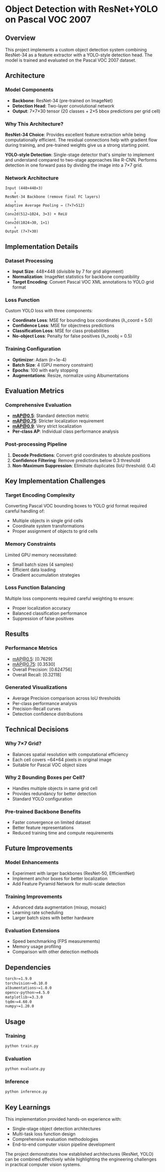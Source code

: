 # Object Detection with ResNet+YOLO on Pascal VOC 2007

## Overview

This project implements a custom object detection system combining ResNet-34 as a feature extractor with a YOLO-style detection head. The model is trained and evaluated on the Pascal VOC 2007 dataset.

## Architecture

### Model Components
- **Backbone**: ResNet-34 (pre-trained on ImageNet)
- **Detection Head**: Two-layer convolutional network
- **Output**: 7×7×30 tensor (20 classes + 2×5 bbox predictions per grid cell)

### Why This Architecture?

**ResNet-34 Choice**: Provides excellent feature extraction while being computationally efficient. The residual connections help with gradient flow during training, and pre-trained weights give us a strong starting point.

**YOLO-style Detection**: Single-stage detector that's simpler to implement and understand compared to two-stage approaches like R-CNN. Performs detection in one forward pass by dividing the image into a 7×7 grid.

### Network Architecture
```
Input (448×448×3)
    ↓
ResNet-34 Backbone (remove final FC layers)
    ↓
Adaptive Average Pooling → (7×7×512)
    ↓
Conv2d(512→1024, 3×3) + ReLU
    ↓
Conv2d(1024→30, 1×1)
    ↓
Output (7×7×30)
```

## Implementation Details

### Dataset Processing
- **Input Size**: 448×448 (divisible by 7 for grid alignment)
- **Normalization**: ImageNet statistics for backbone compatibility
- **Target Encoding**: Convert Pascal VOC XML annotations to YOLO grid format

### Loss Function
Custom YOLO loss with three components:
- **Coordinate Loss**: MSE for bounding box coordinates (λ_coord = 5.0)
- **Confidence Loss**: MSE for objectness predictions
- **Classification Loss**: MSE for class probabilities
- **No-object Loss**: Penalty for false positives (λ_noobj = 0.5)

### Training Configuration
- **Optimizer**: Adam (lr=1e-4)
- **Batch Size**: 4 (GPU memory constraint)
- **Epochs**: 100 with early stopping
- **Augmentations**: Resize, normalize using Albumentations

## Evaluation Metrics

### Comprehensive Evaluation
- **mAP@0.5**: Standard detection metric
- **mAP@0.75**: Stricter localization requirement
- **mAP@0.9**: Very strict localization
- **Per-class AP**: Individual class performance analysis

### Post-processing Pipeline
1. **Decode Predictions**: Convert grid coordinates to absolute positions
2. **Confidence Filtering**: Remove predictions below 0.3 threshold
3. **Non-Maximum Suppression**: Eliminate duplicates (IoU threshold: 0.4)

## Key Implementation Challenges

### Target Encoding Complexity
Converting Pascal VOC bounding boxes to YOLO grid format required careful handling of:
- Multiple objects in single grid cells
- Coordinate system transformations
- Proper assignment of objects to grid cells

### Memory Constraints
Limited GPU memory necessitated:
- Small batch sizes (4 samples)
- Efficient data loading
- Gradient accumulation strategies

### Loss Function Balancing
Multiple loss components required careful weighting to ensure:
- Proper localization accuracy
- Balanced classification performance
- Suppression of false positives




## Results

### Performance Metrics


- mAP@0.5: [0.7629]
- mAP@0.75: [0.3530]
- Overall Precision: [0.624756]
- Overall Recall: [0.32118]

### Generated Visualizations
- Average Precision comparison across IoU thresholds
- Per-class performance analysis
- Precision-Recall curves
- Detection confidence distributions

## Technical Decisions

### Why 7×7 Grid?
- Balances spatial resolution with computational efficiency
- Each cell covers ~64×64 pixels in original image
- Suitable for Pascal VOC object sizes

### Why 2 Bounding Boxes per Cell?
- Handles multiple objects in same grid cell
- Provides redundancy for better detection
- Standard YOLO configuration

### Pre-trained Backbone Benefits
- Faster convergence on limited dataset
- Better feature representations
- Reduced training time and compute requirements

## Future Improvements

### Model Enhancements
- Experiment with larger backbones (ResNet-50, EfficientNet)
- Implement anchor boxes for better localization
- Add Feature Pyramid Network for multi-scale detection

### Training Improvements
- Advanced data augmentation (mixup, mosaic)
- Learning rate scheduling
- Larger batch sizes with better hardware

### Evaluation Extensions
- Speed benchmarking (FPS measurements)
- Memory usage profiling
- Comparison with other detection methods

## Dependencies

```bash
torch>=1.9.0
torchvision>=0.10.0
albumentations>=1.0.0
opencv-python>=4.5.0
matplotlib>=3.3.0
tqdm>=4.60.0
numpy>=1.20.0
```

## Usage

### Training
```bash
python train.py 
```

### Evaluation
```bash
python evaluate.py 
```

### Inference
```bash
python inference.py 
```

## Key Learnings

This implementation provided hands-on experience with:
- Single-stage object detection architectures
- Multi-task loss function design
- Comprehensive evaluation methodologies
- End-to-end computer vision pipeline development

The project demonstrates how established architectures (ResNet, YOLO) can be combined effectively while highlighting the engineering challenges in practical computer vision systems.
